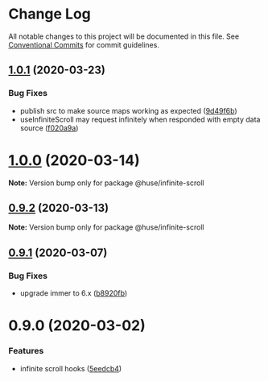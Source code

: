 # Change Log

All notable changes to this project will be documented in this file.
See [Conventional Commits](https://conventionalcommits.org) for commit guidelines.

## [1.0.1](https://github.com/ecomfe/react-hooks/compare/@huse/infinite-scroll@0.9.1...@huse/infinite-scroll@1.0.1) (2020-03-23)


### Bug Fixes

* publish src to make source maps working as expected ([9d49f6b](https://github.com/ecomfe/react-hooks/commit/9d49f6b294a445c302f05da958c6e427e7eae669))
* useInfiniteScroll may request infinitely when responded with empty data source ([f020a9a](https://github.com/ecomfe/react-hooks/commit/f020a9a0a7ad708e3cd3e42d8714182612c1faaf))





# [1.0.0](https://github.com/ecomfe/react-hooks/compare/@huse/infinite-scroll@0.9.1...@huse/infinite-scroll@1.0.0) (2020-03-14)

**Note:** Version bump only for package @huse/infinite-scroll





## [0.9.2](https://github.com/ecomfe/react-hooks/compare/@huse/infinite-scroll@0.9.1...@huse/infinite-scroll@0.9.2) (2020-03-13)

**Note:** Version bump only for package @huse/infinite-scroll





## [0.9.1](https://github.com/ecomfe/react-hooks/compare/@huse/infinite-scroll@0.9.0...@huse/infinite-scroll@0.9.1) (2020-03-07)


### Bug Fixes

* upgrade immer to 6.x ([b8920fb](https://github.com/ecomfe/react-hooks/commit/b8920fb67a14bd111b543efdcd58b67b8277ba46))





# 0.9.0 (2020-03-02)


### Features

* infinite scroll hooks ([5eedcb4](https://github.com/ecomfe/react-hooks/commit/5eedcb482a6adfba898e14d3a3fb579e60635c8c))
